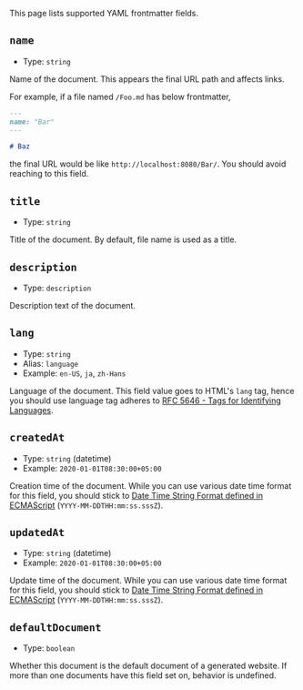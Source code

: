 This page lists supported YAML frontmatter fields.
## `name`

- Type: `string`

Name of the document.
This appears the final URL path and affects links.

For example, if a file named `/Foo.md` has below frontmatter,

```markdown
---
name: "Bar"
---

# Baz
```

the final URL would be like `http://localhost:8080/Bar/`.
You should avoid reaching to this field.

## `title`

- Type: `string`

Title of the document.
By default, file name is used as a title.

## `description`

- Type: `description`

Description text of the document.

## `lang`

- Type: `string`
- Alias: `language`
- Example: `en-US`, `ja`, `zh-Hans`

Language of the document.
This field value goes to HTML's `lang` tag, hence you should use language tag adheres to [RFC 5646 - Tags for Identifying Languages](https://datatracker.ietf.org/doc/html/rfc5646).

## `createdAt`

- Type: `string` (datetime)
- Example: `2020-01-01T08:30:00+05:00`

Creation time of the document.
While you can use various date time format for this field, you should stick to [Date Time String Format defined in ECMAScript](https://tc39.es/ecma262/multipage/numbers-and-dates.html#sec-date-time-string-format) (`YYYY-MM-DDTHH:mm:ss.sssZ`).

## `updatedAt`

- Type: `string` (datetime)
- Example: `2020-01-01T08:30:00+05:00`

Update time of the document.
While you can use various date time format for this field, you should stick to [Date Time String Format defined in ECMAScript](https://tc39.es/ecma262/multipage/numbers-and-dates.html#sec-date-time-string-format) (`YYYY-MM-DDTHH:mm:ss.sssZ`).

## `defaultDocument`

- Type: `boolean`

Whether this document is the default document of a generated website.
If more than one documents have this field set on, behavior is undefined.